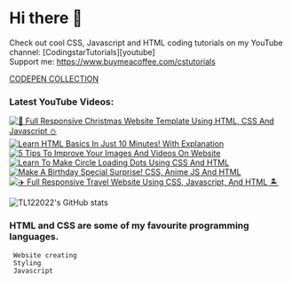 # Hi there 👋

Check out cool CSS, Javascript and HTML coding tutorials on my YouTube channel: [CodingstarTutorials][youtube] <br>
Support me: https://www.buymeacoffee.com/cstutorials

[CODEPEN COLLECTION](https://codepen.io/collection/gYGjEB)

### Latest YouTube Videos: <br>

<!-- BEGIN YOUTUBE-CARDS -->
[![🎄 Full Responsive Christmas Website Template Using HTML, CSS And Javascript ⛄](https://ytcards.demolab.com/?id=jjslzo4TWk4&title=%F0%9F%8E%84+Full+Responsive+Christmas+Website+Template+Using+HTML%2C+CSS+And+Javascript+%E2%9B%84&lang=en&timestamp=1668508035&background_color=%230d1117&title_color=%23ffffff&stats_color=%23dedede&width=250 "🎄 Full Responsive Christmas Website Template Using HTML, CSS And Javascript ⛄")](https://www.youtube.com/watch?v=jjslzo4TWk4)
[![Learn HTML Basics In Just 10 Minutes! With Explanation](https://ytcards.demolab.com/?id=7llRJvSv00U&title=Learn+HTML+Basics+In+Just+10+Minutes%21+With+Explanation&lang=en&timestamp=1668224363&background_color=%230d1117&title_color=%23ffffff&stats_color=%23dedede&width=250 "Learn HTML Basics In Just 10 Minutes! With Explanation")](https://www.youtube.com/watch?v=7llRJvSv00U)
[![5 Tips To Improve Your Images And Videos On Website](https://ytcards.demolab.com/?id=MAb9oHmf4Jc&title=5+Tips+To+Improve+Your+Images+And+Videos+On+Website&lang=en&timestamp=1668048241&background_color=%230d1117&title_color=%23ffffff&stats_color=%23dedede&width=250 "5 Tips To Improve Your Images And Videos On Website")](https://www.youtube.com/watch?v=MAb9oHmf4Jc)
[![Learn To Make Circle Loading Dots Using CSS And HTML](https://ytcards.demolab.com/?id=fpc_eRQjYiY&title=Learn+To+Make+Circle+Loading+Dots+Using+CSS+And+HTML&lang=en&timestamp=1667986303&background_color=%230d1117&title_color=%23ffffff&stats_color=%23dedede&width=250 "Learn To Make Circle Loading Dots Using CSS And HTML")](https://www.youtube.com/watch?v=fpc_eRQjYiY)
[![Make A Birthday Special Surprise! CSS, Anime JS And HTML](https://ytcards.demolab.com/?id=NzXVjuWAF8Q&title=Make+A+Birthday+Special+Surprise%21+CSS%2C+Anime+JS+And+HTML&lang=en&timestamp=1667812558&background_color=%230d1117&title_color=%23ffffff&stats_color=%23dedede&width=250 "Make A Birthday Special Surprise! CSS, Anime JS And HTML")](https://www.youtube.com/watch?v=NzXVjuWAF8Q)
[![✈️ Full Responsive Travel Website Using CSS, Javascript, And HTML 🏝️](https://ytcards.demolab.com/?id=WKIq2h5-fFQ&title=%E2%9C%88%EF%B8%8F+Full+Responsive+Travel+Website+Using+CSS%2C+Javascript%2C+And+HTML+%F0%9F%8F%9D%EF%B8%8F&lang=en&timestamp=1667563231&background_color=%230d1117&title_color=%23ffffff&stats_color=%23dedede&width=250 "✈️ Full Responsive Travel Website Using CSS, Javascript, And HTML 🏝️")](https://www.youtube.com/watch?v=WKIq2h5-fFQ)
<!-- END YOUTUBE-CARDS -->


 <a> <img alt = "TL122022's GitHub stats" src="https://readme-typing-svg.herokuapp.com?font=rubik&color=ADBAC7&center=true&vCenter=true&lines=I+am+a+coder;I+am+a+creator;I+am+a+designer"></a>

 ### HTML and CSS are some of my favourite programming languages.

```
 Website creating
 Styling
 Javascript
```
